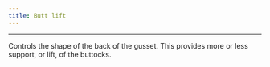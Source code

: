 ```yaml
---
title: Butt lift
---
```


***

Controls the shape of the back of the gusset. This provides more or less support, or lift, of the buttocks.
